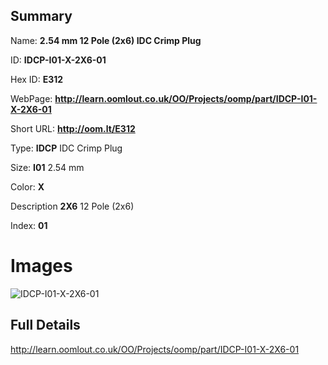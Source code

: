 

## Summary
 
Name: __2.54 mm 12 Pole (2x6) IDC Crimp Plug__

ID: __IDCP-I01-X-2X6-01__

Hex ID: __E312__

WebPage: __http://learn.oomlout.co.uk/OO/Projects/oomp/part/IDCP-I01-X-2X6-01__

Short URL: __http://oom.lt/E312__


Type: __IDCP__ IDC Crimp Plug 

Size: __I01__ 2.54 mm 

Color: __X__  

Description __2X6__ 12 Pole (2x6) 

Index: __01__


 # Images
![IDCP-I01-X-2X6-01](http://oomlout.com/oomp-gen/parts/IDCP-I01-X-2X6-01/IDCP-I01-X-2X6-01_420.jpg)



 ## Full Details

 http://learn.oomlout.co.uk/OO/Projects/oomp/part/IDCP-I01-X-2X6-01















